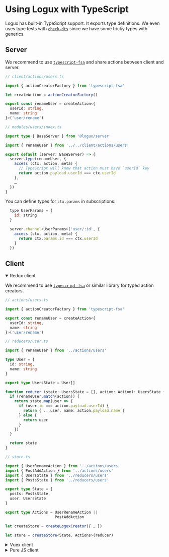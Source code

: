 # Using Logux with TypeScript

Logux has built-in TypeScript support. It exports type definitions. We even uses type tests with [`check-dts`](https://github.com/ai/check-dts) since we have some tricky types with generics.


## Server

We recommend to use [`typescript-fsa`](https://github.com/aikoven/typescript-fsa) and share actions between client and server.

```ts
// client/actions/users.ts

import { actionCreatorFactory } from 'typescript-fsa'

let createAction = actionCreatorFactory()

export const renameUser = createAction<{
  userId: string,
  name: string
}>('user/rename')
```

```ts
// modules/users/index.ts

import type { BaseServer } from '@logux/server'

import { renameUser } from '../../client/actions/users'

export default (server: BaseServer) => {
  server.type(renameUser, {
    access (ctx, action, meta) {
      // TypeScript will know that action must have `userId` key
      return action.payload.userId === ctx.userId
    },
    …
  })
}
```

You can define types for `ctx.params` in subscriptions:

```js
  type UserParams = {
    id: string
  }

  server.channel<UserParams>('user/:id', {
    access (ctx, action, meta) {
      return ctx.params.id === ctx.userId
    }
  })
```


## Client

<details open><summary>Redux client</summary>

We recommend to use [`typescript-fsa`](https://github.com/aikoven/typescript-fsa) or similar library for typed action creators.

```ts
// actions/users.ts

import { actionCreatorFactory } from 'typescript-fsa'

export const renameUser = createAction<{
  userId: string,
  name: string
}>('user/rename')
```

```ts
// reducers/user.ts

import { renameUser } from '../actions/users'

type User = {
  id: string,
  name: string
}

export type UsersState = User[]

function reducer (state: UsersState = [], action: Action): UsersState {
  if (renameUser.match(action)) {
    return state.map(user => {
      if (user.id === action.payload.userId) {
        return { ...user, name: action.payload.name }
      } else {
        return user
      }
    })
  }

  return state
}
```

```ts
// store.ts

import { UserRenameAction } from '../actions/users'
import { PostAddAction } from '../actions/users'
import { UsersState } from '../reducers/users'
import { PostsState } from '../reducers/users'

export type State = {
  posts: PostsState,
  user: UsersState
}

export type Actions = UserRenameAction ||
                      PostAddAction

let createStore = createLoguxCreator({ … })

let store = createStore<State, Actions>(reducer)
```

</details>
<details><summary>Vuex client</summary>

```ts
type User = {
  id: string,
  name: string
}

type State = {
  users: User[]
}

let Logux = createLogux({ … })

let store = new Logux.Store<State>({
  state: {
    users: []
  },
  mutations: {
    …
    'user/rename': (state, action) => {
      state.users = state.users.map(user => {
        if (user.id === action.userId) {
          return { ...user, name: action.name }
        } else {
          return user
        }
      })
    }
  }
})

store.commit.sync({
  type: 'user/rename',
  userId: '10',
  name: 'Tom'
})
```

</details>
<details><summary>Pure JS client</summary>

You need to define user-defined type guards for action types:

```ts
import { Action } from '@logux/core'

type UserRenameAction = Action & {
  type: 'user/rename',
  userId: string,
  name: string
}

function isUserRename (action): action is UserRenameAction {
  return action.type === 'user/rename'
}

app.log.on('add', action => {
  if (isUserRename(action)) {
    document.title = action.name
  }
})
```

</details>

